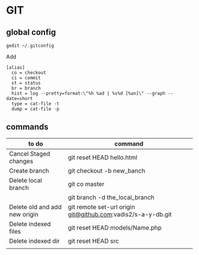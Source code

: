 # GIT
## global config
```
gedit ~/.gitconfig
```
Add
```
[alias]
  co = checkout
  ci = commit
  st = status
  br = branch
  hist = log --pretty=format:\"%h %ad | %s%d [%an]\" --graph --date=short
  type = cat-file -t
  dump = cat-file -p
```
## commands

|to do                 |command                  |
|----------------------|-------------------------|
|Cancel Staged changes |git reset HEAD hello.html|
|Create branch         |git checkout -b new_banch|
|Delete local branch   |git co master            |
|                      |git branch -d the_local_branch|
|Delete old and add new origin |git remote set-url origin git@github.com:vadis2/s-a-y-db.git|
|Delete indexed files  |git reset HEAD models/Name.php|
|Delete indexed dir    |git reset HEAD src            |
|||